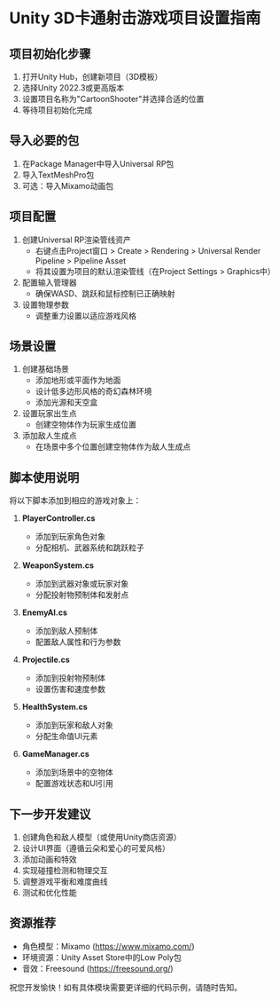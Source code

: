 # Unity 3D卡通射击游戏项目设置指南

## 项目初始化步骤
1. 打开Unity Hub，创建新项目（3D模板）
2. 选择Unity 2022.3或更高版本
3. 设置项目名称为"CartoonShooter"并选择合适的位置
4. 等待项目初始化完成

## 导入必要的包
1. 在Package Manager中导入Universal RP包
2. 导入TextMeshPro包
3. 可选：导入Mixamo动画包

## 项目配置
1. 创建Universal RP渲染管线资产
   - 右键点击Project窗口 > Create > Rendering > Universal Render Pipeline > Pipeline Asset
   - 将其设置为项目的默认渲染管线（在Project Settings > Graphics中）
2. 配置输入管理器
   - 确保WASD、跳跃和鼠标控制已正确映射
3. 设置物理参数
   - 调整重力设置以适应游戏风格

## 场景设置
1. 创建基础场景
   - 添加地形或平面作为地面
   - 设计低多边形风格的奇幻森林环境
   - 添加光源和天空盒
2. 设置玩家出生点
   - 创建空物体作为玩家生成位置
3. 添加敌人生成点
   - 在场景中多个位置创建空物体作为敌人生成点

## 脚本使用说明
将以下脚本添加到相应的游戏对象上：

1. **PlayerController.cs**
   - 添加到玩家角色对象
   - 分配相机、武器系统和跳跃粒子

2. **WeaponSystem.cs**
   - 添加到武器对象或玩家对象
   - 分配投射物预制体和发射点

3. **EnemyAI.cs**
   - 添加到敌人预制体
   - 配置敌人属性和行为参数

4. **Projectile.cs**
   - 添加到投射物预制体
   - 设置伤害和速度参数

5. **HealthSystem.cs**
   - 添加到玩家和敌人对象
   - 分配生命值UI元素

6. **GameManager.cs**
   - 添加到场景中的空物体
   - 配置游戏状态和UI引用

## 下一步开发建议
1. 创建角色和敌人模型（或使用Unity商店资源）
2. 设计UI界面（遵循云朵和爱心的可爱风格）
3. 添加动画和特效
4. 实现碰撞检测和物理交互
5. 调整游戏平衡和难度曲线
6. 测试和优化性能

## 资源推荐
- 角色模型：Mixamo (https://www.mixamo.com/)
- 环境资源：Unity Asset Store中的Low Poly包
- 音效：Freesound (https://freesound.org/)

祝您开发愉快！如有具体模块需要更详细的代码示例，请随时告知。